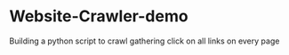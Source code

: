 # Website-Crawler-demo
 
Building a python script to crawl gathering click on all links on every page